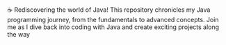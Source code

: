 ☕ Rediscovering the world of Java! This repository chronicles my Java programming journey, from the fundamentals to advanced concepts. Join me as I dive back into coding with Java and create exciting projects along the way
